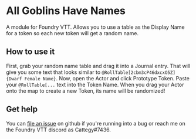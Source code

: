 # All Goblins Have Names

A module for Foundry VTT. Allows you to use a table as the Display Name for a token so each new
token will get a random name.

## How to use it

First, grab your random name table and drag it into a Journal entry. That will give you some
text that looks similar to `@RollTable[2cbm3cP46dxcxO5Z]{Dwarf Female Name}`. Now, open the Actor
and click Prototype Token. Paste your `@RollTable[...` text into the Token Name. When you drag your Actor
onto the map to create a new Token, its name will be randomized!

## Get help

You can [file an issue](https://github.com/jsabol/all-goblins-have-names/issues/new) on github if
you're running into a bug or reach me on the Foundry VTT discord as Cattegy#7436.
